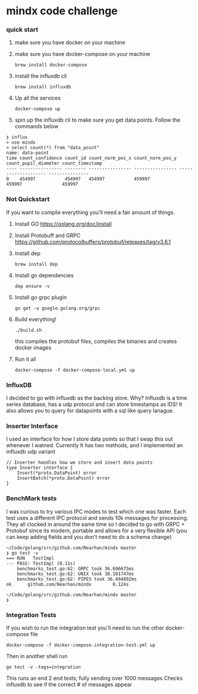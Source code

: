 # mindx code challenge

### quick start

1. make sure you have docker on your machine
2. make sure you have docker-compose on your machine 
    ```
    brew install docker-compose
    ```
3. install the influxdb cli 
    ```
    brew install influxdb
    ```
4. Up all the services

    ```
    docker-compose up
    ```
5. spin up the influxdb cli to make sure you get data points. Follow the commands below

```
❯ influx
> use mindx
> select count(*) from "data_point"
name: data-point
time count_confidence count_id count_norm_pos_x count_norm_pos_y count_pupil_diameter count_timestamp
---- ---------------- -------- ---------------- ---------------- -------------------- ---------------
0    454997           454997   454997           459997           459997               459997
```


### Not Quickstart

If you want to compile everything you'll need a fair amount of things.

1. Install GO https://golang.org/doc/install
2. Install Protobuff and GRPC https://github.com/protocolbuffers/protobuf/releases/tag/v3.6.1
3. Install dep
    ```
    brew install dep
    ```
4. Install go dependencies
    ```
    dep ensure -v
    ```
5. Install go grpc plugin  
    ```
    go get -u google.golang.org/grpc
    ```
6. Build everything!
    ```
    ./build.sh
    ```
    this compiles the protobuf files, compiles the binaries and creates docker images 

7. Run it all
   ```
   docker-compose -f docker-compose-local.yml up
   ```




### InfluxDB

I decided to go with influxdb as the backing store.
Why?
Influxdb is a time series database, has a udp protocol and can store timestamps as IDS!
It also allows you to query for datapoints with a sql like query lanague.

### Inserter Interface

I used an interface for how I store data points so that I swap this out whenever I watned.
Currently It has two methods, and I implemented an influxdb udp variant

```
// Inserter handles how we store and insert data points
type Inserter interface {
	Insert(*proto.DataPoint) error
	InsertBatch(*proto.DataPoint) error
}
````


### BenchMark tests

I was curious to try various IPC modes to test which one was faster.
Each test uses a different IPC protocol and sends 10k messages for processing.
They all clocked in around the same time so I decided to go with GRPC  + Protobuf since its modern, portable and 
allows for a very flexible API (you can keep adding fields and you don't need to do a schema change)
```
~/Code/golang/src/github.com/Nearhan/mindx master
❯ go test -v
=== RUN   TestImpl
--- PASS: TestImpl (0.11s)
    benchmarks_test.go:62: GRPC took 36.696675ms
    benchmarks_test.go:62: UNIX took 38.101747ms
    benchmarks_test.go:62: PIPES took 36.494892ms
ok      github.com/Nearhan/mindx        0.124s

~/Code/golang/src/github.com/Nearhan/mindx master
❯
```

### Integration Tests

If you wish to run the integration test you'll need to run the other docker-compose file

```
docker-compose -f docker-compose-integration-test.yml up
```

Then in another shell run

```
go test -v -tags=integration
```

This runs an end 2 end tests; fully sending over 1000 messages
Checks influxdb to see if the correct # of messages appear
